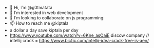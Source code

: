 - 👋 Hi, I’m @g0tmatata
- 👀 I’m interested in web development
- 💞️ I’m looking to collaborate on js programming
- 📫 How to reach me @kiptala
- a dollar a day save kiptala per day
- https://www.youtube.com/watch?v=6Kne_asOaiE discow company
//
intellij crack = https://www.bicfic.com/intellij-idea-crack-free-is-aen/
<!---
keeptala/keeptala is a ✨ special ✨ repository because its `README.md` (this file) appears on your GitHub profile.
You can click the Preview link to take a look at your changes.
--->
